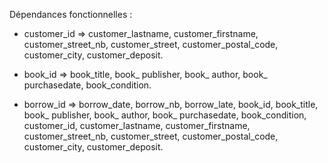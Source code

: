 Dépendances fonctionnelles :  

- customer_id => customer_lastname, customer_firstname, customer_street_nb, customer_street, customer_postal_code, customer_city, customer_deposit.  

- book_id => book_title, book_ publisher, book_ author, book_ purchasedate, book_condition.  
- borrow_id => borrow_date, borrow_nb, borrow_late, book_id, book_title, book_ publisher, book_ author, book_ purchasedate, book_condition, customer_id, customer_lastname, customer_firstname, customer_street_nb, customer_street, customer_postal_code, customer_city, customer_deposit.
